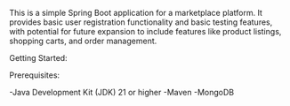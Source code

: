 This is a simple Spring Boot application for a marketplace platform. It provides basic user registration functionality and basic testing features, with potential for future expansion to include features like product listings, shopping carts, and order management.

Getting Started:

Prerequisites:

-Java Development Kit (JDK) 21 or higher
-Maven
-MongoDB

